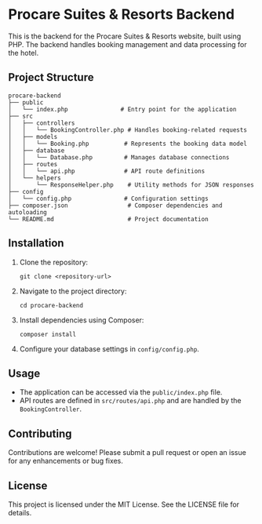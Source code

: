 # Procare Suites & Resorts Backend

This is the backend for the Procare Suites & Resorts website, built using PHP. The backend handles booking management and data processing for the hotel.

## Project Structure

```
procare-backend
├── public
│   └── index.php               # Entry point for the application
├── src
│   ├── controllers
│   │   └── BookingController.php # Handles booking-related requests
│   ├── models
│   │   └── Booking.php          # Represents the booking data model
│   ├── database
│   │   └── Database.php         # Manages database connections
│   ├── routes
│   │   └── api.php              # API route definitions
│   └── helpers
│       └── ResponseHelper.php    # Utility methods for JSON responses
├── config
│   └── config.php               # Configuration settings
├── composer.json                 # Composer dependencies and autoloading
└── README.md                     # Project documentation
```

## Installation

1. Clone the repository:
   ```
   git clone <repository-url>
   ```

2. Navigate to the project directory:
   ```
   cd procare-backend
   ```

3. Install dependencies using Composer:
   ```
   composer install
   ```

4. Configure your database settings in `config/config.php`.

## Usage

- The application can be accessed via the `public/index.php` file.
- API routes are defined in `src/routes/api.php` and are handled by the `BookingController`.

## Contributing

Contributions are welcome! Please submit a pull request or open an issue for any enhancements or bug fixes.

## License

This project is licensed under the MIT License. See the LICENSE file for details.